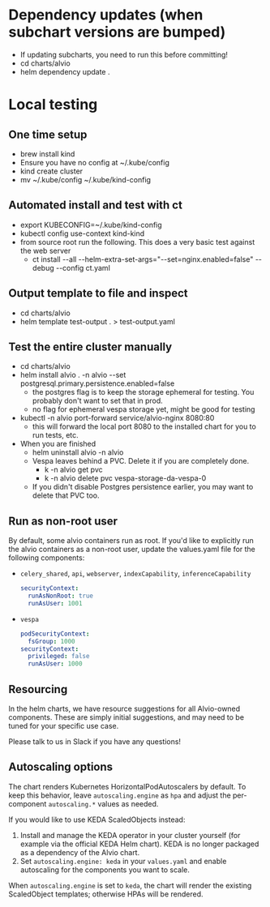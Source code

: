 # Dependency updates (when subchart versions are bumped)
* If updating subcharts, you need to run this before committing!
* cd charts/alvio
* helm dependency update .

# Local testing

## One time setup
* brew install kind
* Ensure you have no config at ~/.kube/config
* kind create cluster
* mv ~/.kube/config ~/.kube/kind-config

## Automated install and test with ct
* export KUBECONFIG=~/.kube/kind-config
* kubectl config use-context kind-kind
* from source root run the following. This does a very basic test against the web server
  * ct install --all --helm-extra-set-args="--set=nginx.enabled=false" --debug --config ct.yaml

## Output template to file and inspect
* cd charts/alvio
* helm template test-output . > test-output.yaml

## Test the entire cluster manually
* cd charts/alvio
* helm install alvio . -n alvio --set postgresql.primary.persistence.enabled=false
  * the postgres flag is to keep the storage ephemeral for testing. You probably don't want to set that in prod.
  * no flag for ephemeral vespa storage yet, might be good for testing
* kubectl -n alvio port-forward service/alvio-nginx 8080:80
  * this will forward the local port 8080 to the installed chart for you to run tests, etc.
* When you are finished
  * helm uninstall alvio -n alvio
  * Vespa leaves behind a PVC. Delete it if you are completely done.
    * k -n alvio get pvc
    * k -n alvio delete pvc vespa-storage-da-vespa-0
  * If you didn't disable Postgres persistence earlier, you may want to delete that PVC too.

## Run as non-root user
By default, some alvio containers run as root. If you'd like to explicitly run the alvio containers as a non-root user, update the values.yaml file for the following components:
  * `celery_shared`, `api`, `webserver`, `indexCapability`, `inferenceCapability`
    ```yaml
    securityContext:
      runAsNonRoot: true
      runAsUser: 1001
    ```
  * `vespa`
    ```yaml
    podSecurityContext:
      fsGroup: 1000
    securityContext:
      privileged: false
      runAsUser: 1000
    ```

## Resourcing
In the helm charts, we have resource suggestions for all Alvio-owned components. 
These are simply initial suggestions, and may need to be tuned for your specific use case.

Please talk to us in Slack if you have any questions!

## Autoscaling options
The chart renders Kubernetes HorizontalPodAutoscalers by default. To keep this behavior, leave
`autoscaling.engine` as `hpa` and adjust the per-component `autoscaling.*` values as needed.

If you would like to use KEDA ScaledObjects instead:

1. Install and manage the KEDA operator in your cluster yourself (for example via the official KEDA Helm chart). KEDA is no longer packaged as a dependency of the Alvio chart.
2. Set `autoscaling.engine: keda` in your `values.yaml` and enable autoscaling for the components you want to scale.

When `autoscaling.engine` is set to `keda`, the chart will render the existing ScaledObject templates; otherwise HPAs will be rendered.
